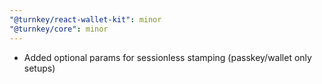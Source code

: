 ```yaml
---
"@turnkey/react-wallet-kit": minor
"@turnkey/core": minor
---
```


- Added optional params for sessionless stamping (passkey/wallet only setups)

